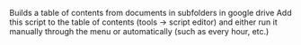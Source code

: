 Builds a table of contents from documents in subfolders in google drive
Add this script to the table of contents (tools -> script editor) and either run it manually through the menu or automatically (such as every hour, etc.)
